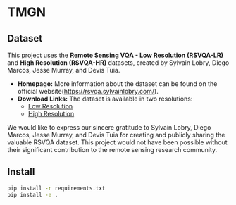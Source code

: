 # TMGN


## Dataset

This project uses the **Remote Sensing VQA - Low Resolution (RSVQA-LR)** and **High Resolution (RSVQA-HR)** datasets, created by Sylvain Lobry, Diego Marcos, Jesse Murray, and Devis Tuia.

* **Homepage:** More information about the dataset can be found on the official website(https://rsvqa.sylvainlobry.com/).
* **Download Links:** The dataset is available in two resolutions:
    * [Low Resolution](https://zenodo.org/api/records/6344334/files-archive)
    * [High Resolution](https://zenodo.org/api/records/6344367/files-archive)

We would like to express our sincere gratitude to Sylvain Lobry, Diego Marcos, Jesse Murray, and Devis Tuia for creating and publicly sharing the valuable RSVQA dataset. This project would not have been possible without their significant contribution to the remote sensing research community.

## Install

```bash
pip install -r requirements.txt
pip install -e .
